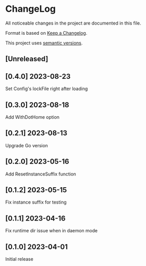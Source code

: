 ChangeLog
=========

All noticeable changes in the project  are documented in this file.

Format is based on [Keep a Changelog](https://keepachangelog.com/en/1.0.0/).

This project uses [semantic versions](https://semver.org/spec/v2.0.0.html).

## [Unreleased]

## [0.4.0] 2023-08-23

Set Config's lockFile right after loading

## [0.3.0] 2023-08-18

Add WithDotHome option

## [0.2.1] 2023-08-13

Upgrade Go version

## [0.2.0] 2023-05-16

Add ResetInstanceSuffix function

## [0.1.2] 2023-05-15

 Fix instance suffix for testing

## [0.1.1] 2023-04-16

 Fix runtime dir issue when in daemon mode

## [0.1.0] 2023-04-01

Initial release
